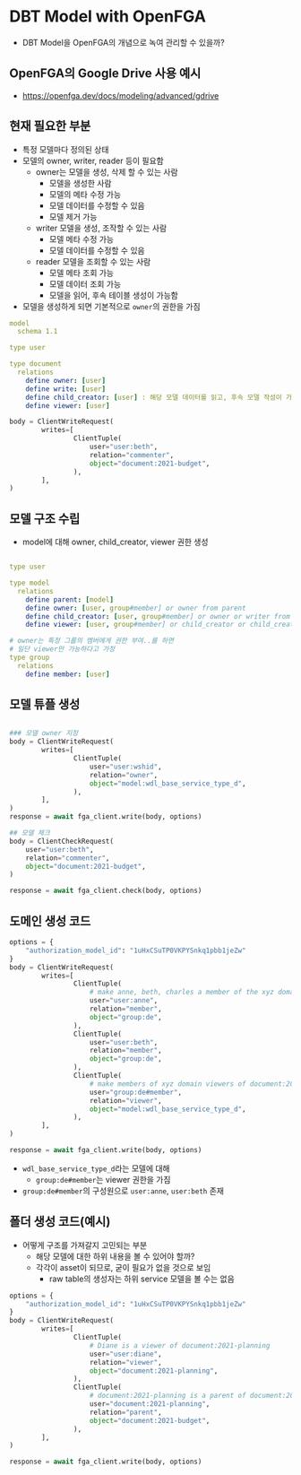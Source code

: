 # DBT Model with OpenFGA
- DBT Model을 OpenFGA의 개념으로 녹여 관리할 수 있을까?

## OpenFGA의 Google Drive 사용 예시
- https://openfga.dev/docs/modeling/advanced/gdrive

## 현재 필요한 부분
- 특정 모델마다 정의된 상태
- 모델의 owner, writer, reader 등이 필요함
  - owner는 모델을 생성, 삭제 할 수 있는 사람
    - 모델을 생성한 사람
    - 모델의 메타 수정 가능
    - 모델 데이터를 수정할 수 있음
    - 모델 제거 가능
  - writer 모델을 생성, 조작할 수 있는 사람
    - 모델 메타 수정 가능
    - 모델 데이터를 수정할 수 있음
  - reader 모델을 조회할 수 있는 사람
    - 모델 메타 조회 가능
    - 모델 데이터 조회 가능
    - 모델을 읽어, 후속 테이블 생성이 가능함
- 모델을 생성하게 되면 기본적으로 `owner`의 권한을 가짐

```yaml
model
  schema 1.1

type user

type document
  relations
    define owner: [user]
    define write: [user]
    define child_creator: [user] : 해당 모델 데이터를 읽고, 후속 모델 작성이 가능한 사람
    define viewer: [user]

```
```python
body = ClientWriteRequest(
        writes=[
                ClientTuple(
                    user="user:beth",
                    relation="commenter",
                    object="document:2021-budget",
                ),
        ],
)
```


## 모델 구조 수립
- model에 대해 owner, child_creator, viewer 권한 생성
```yaml

type user

type model
  relations
    define parent: [model]
    define owner: [user, group#member] or owner from parent
    define child_creator: [user, group#member] or owner or writer from parent
    define viewer: [user, group#member] or child_creator or child_creator from parent

# owner는 특정 그룹의 멤버에게 권한 부여..를 하면
# 일단 viewer만 가능하다고 가정
type group
  relations
    define member: [user]
```

## 모델 튜플 생성
```python

### 모델 owner 지정
body = ClientWriteRequest(
        writes=[
                ClientTuple(
                    user="user:wshid",
                    relation="owner",
                    object="model:wdl_base_service_type_d",
                ),
        ],
)
response = await fga_client.write(body, options)

## 모델 체크
body = ClientCheckRequest(
    user="user:beth",
    relation="commenter",
    object="document:2021-budget",
)

response = await fga_client.check(body, options)
```

## 도메인 생성 코드
```python
options = {
    "authorization_model_id": "1uHxCSuTP0VKPYSnkq1pbb1jeZw"
}
body = ClientWriteRequest(
        writes=[
                ClientTuple(
                    # make anne, beth, charles a member of the xyz domain
                    user="user:anne",
                    relation="member",
                    object="group:de",
                ),
                ClientTuple(
                    user="user:beth",
                    relation="member",
                    object="group:de",
                ),
                ClientTuple(
                    # make members of xyz domain viewers of document:2021-budget
                    user="group:de#member",
                    relation="viewer",
                    object="model:wdl_base_service_type_d",
                ),
        ],
)

response = await fga_client.write(body, options)
```
- `wdl_base_service_type_d`라는 모델에 대해 
  - `group:de#member`는 viewer 권한을 가짐
- `group:de#member`의 구성원으로 `user:anne`, `user:beth` 존재

## 폴더 생성 코드(예시)
- 어떻게 구조를 가져갈지 고민되는 부분
  - 해당 모델에 대한 하위 내용을 볼 수 있어야 할까?
  - 각각이 asset이 되므로, 굳이 필요가 없을 것으로 보임
    - raw table의 생성자는 하위 service 모델을 볼 수는 없음
```python
options = {
    "authorization_model_id": "1uHxCSuTP0VKPYSnkq1pbb1jeZw"
}
body = ClientWriteRequest(
        writes=[
                ClientTuple(
                    # Diane is a viewer of document:2021-planning
                    user="user:diane",
                    relation="viewer",
                    object="document:2021-planning",
                ),
                ClientTuple(
                    # document:2021-planning is a parent of document:2021-budget
                    user="document:2021-planning",
                    relation="parent",
                    object="document:2021-budget",
                ),
        ],
)

response = await fga_client.write(body, options)
```